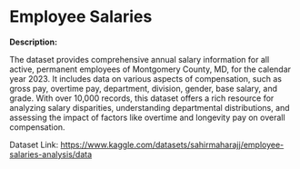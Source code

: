 # Employee Salaries

**Description:**

The dataset provides comprehensive annual salary information for all active, permanent employees of Montgomery County, MD, for the calendar year 2023. It includes data on various aspects of compensation, such as gross pay, overtime pay, department, division, gender, base salary, and grade. With over 10,000 records, this dataset offers a rich resource for analyzing salary disparities, understanding departmental distributions, and assessing the impact of factors like overtime and longevity pay on overall compensation.

Dataset Link: https://www.kaggle.com/datasets/sahirmaharajj/employee-salaries-analysis/data
